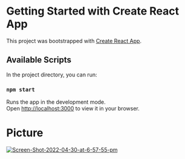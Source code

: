 # Getting Started with Create React App

This project was bootstrapped with [Create React App](https://github.com/facebook/create-react-app).

## Available Scripts

In the project directory, you can run:

### `npm start`

Runs the app in the development mode.\
Open [http://localhost:3000](http://localhost:3000) to view it in your browser.

# Picture

<a href="https://ibb.co/7SyTh8h"><img src="https://i.ibb.co/p1XsqGq/Screen-Shot-2022-04-30-at-6-57-55-pm.png" alt="Screen-Shot-2022-04-30-at-6-57-55-pm" border="0"></a>
